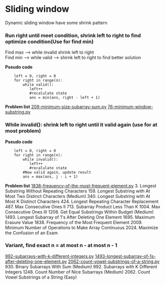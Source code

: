 # Sliding window

Dynamic sliding window have some shrink pattern  
### Run right until meet condition, shrink left to right to find optimize condition(Use for find min)  

Find max --> while invalid shrink left to right  
Find min --> while valid --> shirnk left to right to find better solution


**Pseudo code**
```plaintext
    left = 0, right = 0
    for right in range(n):
        while valid():
           left++
           #recalulate state
           ans = min(ans, right - left + 1)
```
**Problem list**
[209-minimum-size-subarray-sum.py](dynamic%2F209-minimum-size-subarray-sum.py)
[76-minimum-window-substring.py](dynamic%2F76-minimum-window-substring.py)


### While invalid(): shrink left to right until it valid again  (use for at most problem)
**Pseudo code**
```plaintext
    left = 0, right = 0
    for right in range(n):
        while invalid():
           left++
           #recalulate state
        #Now valid again, update result
        ans = max(ans, j - i + 1)
```
**Problem list**
[1838-frequency-of-the-most-frequent-element.py](dynamic%2F1838-frequency-of-the-most-frequent-element.py)
3. Longest Substring Without Repeating Characters
159. Longest Substring with At Most Two Distinct Characters (Medium)
340. Longest Substring with At Most K Distinct Characters
424. Longest Repeating Character Replacement
487. Max Consecutive Ones II
713. Subarray Product Less Than K
1004. Max Consecutive Ones III
1208. Get Equal Substrings Within Budget (Medium)
1493. Longest Subarray of 1's After Deleting One Element
1695. Maximum Erasure Value
1838. Frequency of the Most Frequent Element
2009. Minimum Number of Operations to Make Array Continuous
2024. Maximize the Confusion of an Exam
### Variant, find exact n = at most n  - at most n - 1  
[992-subarrays-with-k-different-integers.py](dynamic%2F992-subarrays-with-k-different-integers.py)
[1493-longest-subarray-of-1s-after-deleting-one-element.py](dynamic%2F1493-longest-subarray-of-1s-after-deleting-one-element.py)
[2062-count-vowel-substrings-of-a-string.py](dynamic%2F2062-count-vowel-substrings-of-a-string.py)
930. Binary Subarrays With Sum (Medium)
992. Subarrays with K Different Integers
1248. Count Number of Nice Subarrays (Medium)
2062. Count Vowel Substrings of a String (Easy)
